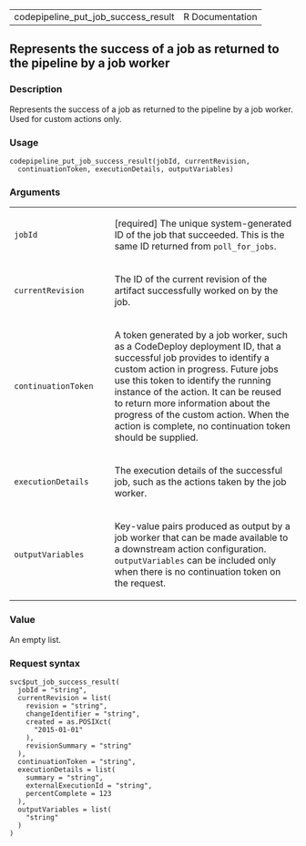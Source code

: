 <table style="width: 100%;">
<tbody>
<tr class="odd">
<td>codepipeline_put_job_success_result</td>
<td style="text-align: right;">R Documentation</td>
</tr>
</tbody>
</table>

## Represents the success of a job as returned to the pipeline by a job worker

### Description

Represents the success of a job as returned to the pipeline by a job
worker. Used for custom actions only.

### Usage

    codepipeline_put_job_success_result(jobId, currentRevision,
      continuationToken, executionDetails, outputVariables)

### Arguments

<table>
<colgroup>
<col style="width: 35%" />
<col style="width: 65%" />
</colgroup>
<tbody>
<tr class="odd">
<td><code
id="codepipeline_put_job_success_result_:_jobId">jobId</code></td>
<td><p>[required] The unique system-generated ID of the job that
succeeded. This is the same ID returned from
<code>poll_for_jobs</code>.</p></td>
</tr>
<tr class="even">
<td><code
id="codepipeline_put_job_success_result_:_currentRevision">currentRevision</code></td>
<td><p>The ID of the current revision of the artifact successfully
worked on by the job.</p></td>
</tr>
<tr class="odd">
<td><code
id="codepipeline_put_job_success_result_:_continuationToken">continuationToken</code></td>
<td><p>A token generated by a job worker, such as a CodeDeploy
deployment ID, that a successful job provides to identify a custom
action in progress. Future jobs use this token to identify the running
instance of the action. It can be reused to return more information
about the progress of the custom action. When the action is complete, no
continuation token should be supplied.</p></td>
</tr>
<tr class="even">
<td><code
id="codepipeline_put_job_success_result_:_executionDetails">executionDetails</code></td>
<td><p>The execution details of the successful job, such as the actions
taken by the job worker.</p></td>
</tr>
<tr class="odd">
<td><code
id="codepipeline_put_job_success_result_:_outputVariables">outputVariables</code></td>
<td><p>Key-value pairs produced as output by a job worker that can be
made available to a downstream action configuration.
<code>outputVariables</code> can be included only when there is no
continuation token on the request.</p></td>
</tr>
</tbody>
</table>

### Value

An empty list.

### Request syntax

    svc$put_job_success_result(
      jobId = "string",
      currentRevision = list(
        revision = "string",
        changeIdentifier = "string",
        created = as.POSIXct(
          "2015-01-01"
        ),
        revisionSummary = "string"
      ),
      continuationToken = "string",
      executionDetails = list(
        summary = "string",
        externalExecutionId = "string",
        percentComplete = 123
      ),
      outputVariables = list(
        "string"
      )
    )
